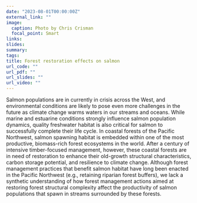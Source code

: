 ```yaml
---
date: "2023-08-01T00:00:00Z"
external_link: ""
image:
  caption: Photo by Chris Crisman
  focal_point: Smart
links:
slides:
summary: 
tags:
title: Forest restoration effects on salmon
url_code: ""
url_pdf: ""
url_slides: ""
url_video: ""
---
```


Salmon populations are in currently in crisis across the West, and environmental conditions are likely to pose even more challenges in the future as climate change warms waters in our streams and oceans. While marine and estuarine conditions strongly influence salmon population dynamics, quality freshwater habitat is also critical for salmon to successfully complete their life cycle. In coastal forests of the Pacific Northwest, salmon spawning habitat is embedded within one of the most productive, biomass-rich forest ecosystems in the world. After a century of intensive timber-focused management, however, these coastal forests are in need of restoration to enhance their old-growth structural characteristics, carbon storage potential, and resilience to climate change. Although forest management practices that benefit salmon habitat have long been enacted in the Pacific Northwest (e.g., retaining riparian forest buffers), we lack a synthetic understanding of how forest management actions aimed at restoring forest structural complexity affect the productivity of salmon populations that spawn in streams surrounded by these forests.

